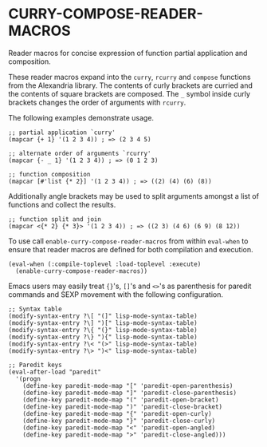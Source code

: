 # CURRY-COMPOSE-READER-MACROS

Reader macros for concise expression of function partial application
and composition.

These reader macros expand into the `curry`, `rcurry` and `compose`
functions from the Alexandria library.  The contents of curly brackets
are curried and the contents of square brackets are composed.  The `_`
symbol inside curly brackets changes the order of arguments with
`rcurry`.

The following examples demonstrate usage.

    ;; partial application `curry'
    (mapcar {+ 1} '(1 2 3 4)) ; => (2 3 4 5)

    ;; alternate order of arguments `rcurry'
    (mapcar {- _ 1} '(1 2 3 4)) ; => (0 1 2 3)

    ;; function composition
    (mapcar [#'list {* 2}] '(1 2 3 4)) ; => ((2) (4) (6) (8))

Additionally angle brackets may be used to split arguments amongst a
list of functions and collect the results.

    ;; function split and join
    (mapcar <{* 2} {* 3}> '(1 2 3 4)) ; => ((2 3) (4 6) (6 9) (8 12))

To use call `enable-curry-compose-reader-macros` from within
`eval-when` to ensure that reader macros are defined for both
compilation and execution.

    (eval-when (:compile-toplevel :load-toplevel :execute)
      (enable-curry-compose-reader-macros))

Emacs users may easily treat `{}`'s, `[]`'s and `<>`'s as parenthesis
for paredit commands and SEXP movement with the following
configuration.

    ;; Syntax table
    (modify-syntax-entry ?\[ "(]" lisp-mode-syntax-table)
    (modify-syntax-entry ?\] ")[" lisp-mode-syntax-table)
    (modify-syntax-entry ?\{ "(}" lisp-mode-syntax-table)
    (modify-syntax-entry ?\} "){" lisp-mode-syntax-table)
    (modify-syntax-entry ?\< "(>" lisp-mode-syntax-table)
    (modify-syntax-entry ?\> ")<" lisp-mode-syntax-table)

    ;; Paredit keys
    (eval-after-load "paredit"
      '(progn
        (define-key paredit-mode-map "[" 'paredit-open-parenthesis)
        (define-key paredit-mode-map "]" 'paredit-close-parenthesis)
        (define-key paredit-mode-map "(" 'paredit-open-bracket)
        (define-key paredit-mode-map ")" 'paredit-close-bracket)
        (define-key paredit-mode-map "{" 'paredit-open-curly)
        (define-key paredit-mode-map "}" 'paredit-close-curly)
        (define-key paredit-mode-map "<" 'paredit-open-angled)
        (define-key paredit-mode-map ">" 'paredit-close-angled)))
